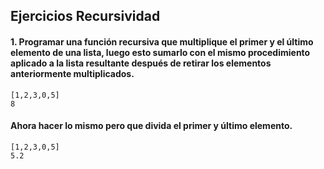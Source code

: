 ## Ejercicios Recursividad  
#### 1. Programar una función recursiva que multiplique el primer y el último elemento de una lista, luego esto sumarlo con el mismo procedimiento aplicado a la lista resultante después de retirar los elementos anteriormente multiplicados.  
```
[1,2,3,0,5]
8
```
#### Ahora hacer lo mismo pero que divida el primer y último elemento.  
```
[1,2,3,0,5]
5.2
```  

